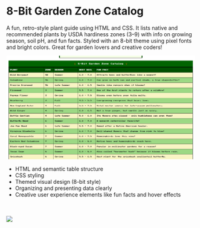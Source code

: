 <h1>8-Bit Garden Zone Catalog</h1>
<p>A fun, retro-style plant guide using HTML and CSS. It lists native and recommended plants by USDA hardiness zones (3–9) with info on growing season, soil pH, and fun facts. Styled with an 8-bit theme using pixel fonts and bright colors. Great for garden lovers and creative coders!</p>

<a href="https://backusa920.github.io/8-Bit-Garden-Zone-Catalog/"></a>

  <img src="./assets/Screen.png" width="500" >
 <ul>
    <li>HTML and semantic table structure</li>
    <li>CSS styling</li>
    <li>Themed visual design (8-bit style)</li>
    <li>Organizing and presenting data clearly</li>
    <li>Creative user experience elements like fun facts and hover effects</li>
 </ul>
  
<br><br>
<a href="https://backusa920.github.io/8-Bit-Garden-Zone-Catalog/">
  <img src="https://dabuttonfactory.com/button.png?t=View+Project&f=Calibri-Bold&ts=18&tc=fff&hp=45&vp=20&w=134&h=38&c=11&bgt=unicolored&bgc=245c68&be=1">
</a>